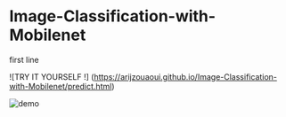# Image-Classification-with-Mobilenet
first line

![TRY IT YOURSELF !] (https://arijzouaoui.github.io/Image-Classification-with-Mobilenet/predict.html)


 
![demo](https://user-images.githubusercontent.com/51060727/80920194-7d84de00-8d6e-11ea-8379-ad4464933c5b.gif)
